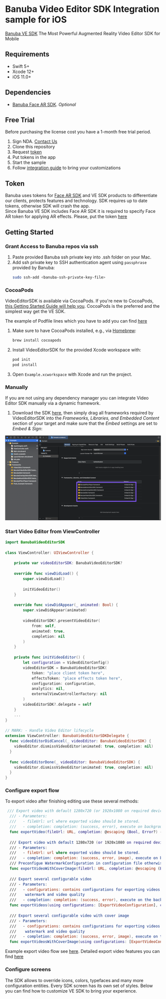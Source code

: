 # Banuba Video Editor SDK Integration sample for iOS
[Banuba VE SDK](https://www.banuba.com/video-editor-sdk)
The Most Powerful Augmented Reality Video Editor SDK for Mobile

## Requirements
- Swift 5+
- Xcode 12+
- iOS 11.0+

## Dependencies
- [Banuba Face AR SDK](https://www.banuba.com/facear-sdk/face-filters). *Optional*

## Free Trial
Before purchasing the license cost you have a 1-month free trial period.  
1. Sign NDA. [Contact Us](https://www.banuba.com/video-editor-sdk#form)
1. Clone this repository
1. Request [token](##Token)
1. Put tokens in the app
1. Start the sample
1. Follow [integration guide](##Getting-Started) to bring your customizations

## Token
Banuba uses tokens for [Face AR SDK](https://www.banuba.com/facear-sdk/face-filters) and VE SDK products to differentiate our clients, protects features and technology. SDK requires up to date tokens, otherwise SDK will crash the app.  
Since Banuba VE SDK includes Face AR SDK it is required to specify Face AR token for applying AR effects. Please, put the token [here](/Example/Example/ViewController.swift#L19)


## Getting Started
### Grant Access to Banuba repos via ssh
1. Paste provided Banuba ssh private key into .ssh folder on your Mac.
2. Add ssh private key to SSH authentication agent using `passphrase` provided by Banuba:
   ```sh
   sudo ssh-add <banuba-ssh-private-key-file>
   ```
### CocoaPods
VideoEditorSDK is available via CocoaPods. If you're new to CocoaPods, [this Getting Started Guide will help you](https://guides.cocoapods.org/using/getting-started.html). CocoaPods is the preferred and the simplest way get the VE SDK.

The example of Podfile lines which you have to add you can find [here](Example/Podfile)

1. Make sure to have CocoaPods installed, e.g., via [Homebrew](https://brew.sh):
   ```sh
   brew install cocoapods 
   ```
1. Install VideoEditorSDK for the provided Xcode workspace with:
   ```sh
   pod init
   pod install
   ```
1. Open `Example.xcworkspace` with Xcode and run the project.

### Manually
If you are not using any dependency manager you can integrate Video Editor SDK manually via a dynamic framework.

1) Download the SDK [here](), then simply drag all frameworks required by VideoEditorSDK into the *Frameworks, Libraries, and Embedded Content* section of your target and make sure that the *Embed* settings are set to *Embed & Sign*:

 ![img](Screenshots/manually_adding_frameworks.png)


### Start Video Editor from ViewController
``` swift
import BanubaVideoEditorSDK

class ViewController: UIViewController {

    private var videoEditorSDK: BanubaVideoEditorSDK?

    override func viewDidLoad() {
        super.viewDidLoad()
    
        initVideoEditor()
    }

    override func viewDidAppear(_ animated: Bool) {
        super.viewDidAppear(animated)

        videoEditorSDK?.presentVideoEditor(
            from: self,
            animated: true,
            completion: nil
        )
    }
  
    private func initVideoEditor() {
        let configuration = VideoEditorConfig()
        videoEditorSDK = BanubaVideoEditorSDK(
            token: "place client token here",
            effectsToken: "place effects token here",
            configuration: configuration,
            analytics: nil,
            externalViewControllerFactory: nil
        )
        videoEditorSDK?.delegate = self
    }
    ...
}

// MARK: - Handle Video Editor lifecycle
extension ViewController: BanubaVideoEditorSDKDelegate {
  func videoEditorDidCancel(_ videoEditor: BanubaVideoEditorSDK) {
    videoEditor.dismissVideoEditor(animated: true, completion: nil)
  }
  
  func videoEditorDone(_ videoEditor: BanubaVideoEditorSDK) {
    videoEditor.dismissVideoEditor(animated: true, completion: nil)
  }
}

```  

### Configure export flow
To export video after finishing editing use these several methods:
``` swift
 /// Export video with default 1280x720 (or 1920x1080 on required devices) resolution
  /// - Parameters:
  ///   - fileUrl: url where exported video should be stored.
  ///   - completion: completion: (success, error), execute on background thread.
  func exportVideo(fileUrl: URL, completion: @escaping (Bool, Error?) -> Void)
  
  /// Export video with default 1280x720 (or 1920x1080 on required devices) resolution and cover image
  /// - Parameters:
  ///   - fileUrl: url where exported video should be stored.
  ///   - completion: completion: (success, error, image), execute on background thread.
  /// Preconfigue WatermarkConfiguration in configuration file otherwise will be used default configuration. Default cover image video indent is 0.5 second.
  func exportVideoWithCoverImage(fileUrl: URL, completion: @escaping (Bool, Error?, UIImage) -> Void)
  
  /// Export several configurable video
  /// - Parameters:
  ///   - configurations: contains configurations for exporting videos such as file url,
  ///    watermark and video quality
  ///   - completion: completion: (success, error), execute on the background thread.
  func exportVideos(using configurations: [ExportVideoConfiguration], completion: (Bool,Error?)->Void)
  
  /// Export several configurable video with cover image
  /// - Parameters:
  ///   - configurations: contains configurations for exporting videos such as file url,
  ///    watermark and video quality
  ///   - completion: completion: (success, error, image), execute on the background thread.
  func exportVideosWithCoverImage(using configurations: [ExportVideoConfiguration], completion: (_Bool, Error?, UIImage)->Void)
```  
Example export video flow see [here](/Example/Example/ViewController.swift#L599).
Detailed export video features you can find [here](ExportVideosExamples.md)

### Configure screens  
The SDK allows to override icons, colors, typefaces and many more configuration entities. Every SDK screen has its own set of styles.
Below you can find how to customize VE SDK to bring your experience.
